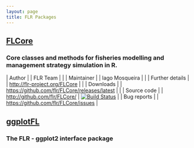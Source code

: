 ```yaml
---
layout: page
title: FLR Packages
---
```


## [FLCore](http://flr-project.org/FLCore)

### Core classes and methods for fisheries modelling and management strategy simulation in R.

| Author           |  | FLR Team  |  |
| Maintainer       |  | Iago Mosqueira  |  |
| Further details  |  | <http://flr-project.org/FLCore> |  |
| Downloads        |  | <https://github.com/flr/FLCore/releases/latest> |  |
| Source code      |  | <http://github.com/flr/FLCore/> |  [![Build Status](https://travis-ci.org/flr/FLCore.svg?branch=master)](https://travis-ci.org/flr/FLCore) |
| Bug reports      |  | <https://github.com/flr/FLCore/issues> | 


## [ggplotFL](http://flr-project.org/ggplotFL)

### The FLR - ggplot2 interface package
